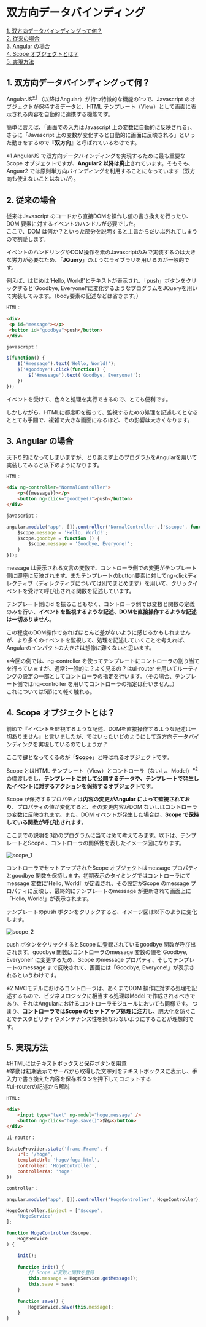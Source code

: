 # 双方向データバインディング

[1. 双方向データバインディングって何？](#user-content-1-双方向データバインディングって何)  
[2. 従来の場合](#user-content-2-従来の場合)  
[3. Angular の場合](#user-content-3-angular-の場合)  
[4. Scope オブジェクトとは？](#user-content-4-scope-オブジェクトとは)  
[5. 実現方法](#user-content-5-実現方法)


## 1. 双方向データバインディングって何？

AngularJS<sup>[※1](#ref1)</sup> （以降はAngular）が持つ特徴的な機能の1つで、Javascript のオブジェクトが保持するデータと、HTML テンプレート（View）として画面に表示される内容を自動的に連携する機能です。

簡単に言えば、「画面での入力はJavascript 上の変数に自動的に反映される」、さらに「Javascript 上の変数が変化すると自動的に画面に反映される」といった動きをするので『**双方向**』と呼ばれているわけです。

<a name="ref1"></a>※1 AngularJS で双方向データバインディングを実現するために最も重要なScope オブジェクトですが、**Angular2 以降は廃止**されています。そもそも、Anguar2 では原則単方向バインディングを利用することになっています（双方向も使えないことはないが）。

## 2. 従来の場合

従来はJavascript のコードから直接DOMを操作し値の書き換えを行ったり、DOM 要素に対するイベントのハンドルが必要でした。  
ここで、DOM は何か？といった部分を説明すると主旨からだいぶ外れてしまうので割愛します。

イベントのハンドリングやDOM操作を素のJavascriptのみで実装するのは大きな労力が必要なため、「**JQuery**」のようなライブラリを用いるのが一般的です。

例えば、はじめは'Hello, World!'とテキストが表示され、「push」ボタンをクリックすると'Goodbye, Everyone!'に変化するようなプログラムをJQueryを用いて実装してみます。（body要素の記述などは省きます。）

```HTML
HTML:

<div>
 <p id="message"></p>
 <button id="goodbye">push</button>
</div>
```

```javascript
javascript：

$(function() {
    $('#message').text('Hello, World!');
    $('#goodbye').click(function() {
        $('#message').text('Goodbye, Everyone!');
    })
});
```

イベントを受けて、色々と処理を実行できるので、とても便利です。

しかしながら、HTMLに都度IDを振って、監視するための処理を記述してとなるととても手間で、複雑で大きな画面になるほど、その影響は大きくなります。

## 3. Angular の場合

天下り的になってしまいますが、とりあえず上のプログラムをAngularを用いて実装してみると以下のようになります。

```HTML
HTML:

<div ng-controller="NormalController">
    <p>{{message}}></p>
    <button ng-click="goodbye()">push</button>
</div>
```

```javascript
javascript：

angular.module('app', []).controller('NormalController',['$scope', function($scope) { // ここら辺は定型句みたいなものです
    $scope.message = 'Hello, World!';
    $scope.goodbye = function () {
        $scope.message = 'Goodbye, Everyone!';
    }
}]);
```

message は表示される文言の変数で、コントローラ側での変更がテンプレート側に即座に反映されます。またテンプレートのbutton要素に対してng-clickディレクティブ（ディレクティブについては別でまとめます）を用いて、クリックイベントを受けて呼び出される関数を記述しています。

テンプレート側にid を振ることもなく、コントローラ側では変数と関数の定義のみを行い、**イベントを監視するような記述、DOMを直接操作するような記述は一切ありません**。

この程度のDOM操作であればほとんど差がないように感じるかもしれませんが、より多くのイベントを監視して、処理を記述していくことを考えれば、Angularのインパクトの大きさは想像に難くないと思います。

※今回の例では、ng-controller を使ってテンプレートにコントローラの割り当てを行っていますが、通常?一般的に？よく見るの？はui-router を用いてルーティングの設定の一部としてコントローラの指定を行います。（その場合、テンプレート側ではng-controller を用いてコントローラの指定は行いません。）  
これについては5節にて軽く触れる。

## 4. Scope オブジェクトとは？

前節で『イベントを監視するような記述、DOMを直接操作するような記述は一切ありません』と言いましたが、ではいったいどのようにして双方向データバインディングを実現しているのでしょうか？

ここで鍵となってくるのが「**Scope**」と呼ばれるオブジェクトです。

Scope とはHTML テンプレート（View）とコントローラ（ないし、Model）<sup>[※2](#ref2)</sup>の橋渡しをし、**テンプレートに対して公開するデータや、テンプレートで発生したイベントに対するアクションを保持するオブジェクト**です。

Scope が保持するプロパティは**内容の変更がAngular によって監視されており**、プロパティの値が変化すると、その変更内容がDOM ないしはコントローラの変数に反映されます。また、DOM イベントが発生した場合は、**Scope で保持している関数が呼び出されます**。

ここまでの説明を3節のプログラムに当てはめて考えてみます。以下は、テンプレートとScope 、コントローラの関係性を表したイメージ図になります。

![scope_1](https://user-images.githubusercontent.com/28583094/48980626-ec3c2180-f10e-11e8-9fb8-55cc1de6a00a.png)

コントローラでセットアップされたScope オブジェクトはmessage プロパティとgoodbye 関数を保持します。初期表示のタイミングではコントローラにてmessage 変数に'Hello, World!' が定義され、その設定がScope のmessage プロパティに反映し、最終的にテンプレートのmessage が更新されて画面上に「Hello, World!」が表示されます。

テンプレートのpush ボタンをクリックすると、イメージ図は以下のように変化します。

![scope_2](https://user-images.githubusercontent.com/28583094/48980797-0e36a380-f111-11e8-89d1-7611bb1e7218.png)

push ボタンをクリックするとScope に登録されているgoodbye 関数が呼び出されます。goodbye 関数はコントローラのmessage 変数の値を'Goodbye, Everyone!' に変更するため、Scope のmessage プロパティ、そしてテンプレートのmessage まで反映されて、画面には「Goodbye, Everyone!」が表示されるというわけです。

<a name="ref2"></a>※2 MVCモデルにおけるコントローラは、あくまでDOM 操作に対する処理を記述するもので、ビジネスロジックに相当する処理はModel で作成されるべきであり、それはAngularにおけるコントローラモジュールにおいても同様です。
つまり、**コントローラではScope のセットアップ処理に注力**し、肥大化を防ぐことでテスタビリティやメンテナンス性を損なわないようにすることが理想的です。
## 5. 実現方法

#HTMLにはテキストボックスと保存ボタンを用意  
#挙動は初期表示でサーバから取得した文字列をテキストボックスに表示し、手入力で書き換えた内容を保存ボタンを押下してコミットする  
#ui-routerの記述から解説

```HTML
HTML:

<div>
    <input type="text" ng-model="hoge.message" />
    <button ng-click="hoge.save()">保存</button>
</div>
```

```javascript
ui-router：

$stateProvider.state('frame.Frame', {
    url: '/hoge',
    templateUrl: 'hoge/fuga.html',
    controller: 'HogeController',
    controllerAs: 'hoge'
})
```

```javascript
controller：

angular.module('app', []).controller('HogeController', HogeController);

HogeController.$inject = ['$scope',
    'HogeService'
];

function HogeController($scope,
    HogeService
) {

    init();
    
    function init() {
        // Scope に変数と関数を登録
        this.message = HogeService.getMessage();
        this.save = save;
    }
    
    function save() {
        HogeService.save(this.message);
    }
}

```

